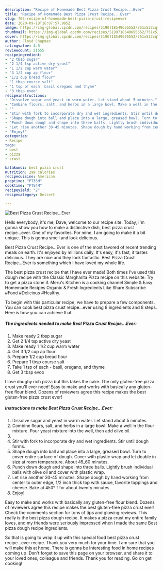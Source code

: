 ```yaml
---
description: "Recipe of Homemade Best Pizza Crust Recipe...Ever"
title: "Recipe of Homemade Best Pizza Crust Recipe...Ever"
slug: 703-recipe-of-homemade-best-pizza-crust-recipeever
date: 2020-09-18T16:07:57.985Z
image: https://img-global.cpcdn.com/recipes/5190718549655552/751x532cq70/best-pizza-crust-recipeever-recipe-main-photo.jpg
thumbnail: https://img-global.cpcdn.com/recipes/5190718549655552/751x532cq70/best-pizza-crust-recipeever-recipe-main-photo.jpg
cover: https://img-global.cpcdn.com/recipes/5190718549655552/751x532cq70/best-pizza-crust-recipeever-recipe-main-photo.jpg
author: Floyd Chapman
ratingvalue: 4.6
reviewcount: 21655
recipeingredient:
- "2 tbsp sugar"
- "2 1/4 tsp active dry yeast"
- "1 1/2 cup warm water"
- "3 1/2 cup ap flour"
- "1/2 cup bread flour"
- "1 tbsp course salt"
- "1 tsp of each  basil oregano and thyme"
- "3 tbsp evoo"
recipeinstructions:
- "Dissolve sugar and yeast in warm water. Let stand about 5 minutes."
- "Combine flours, salt, and herbs in a large bowl. Make a well in the flour mixture. Pour yeast mixture into the well, then add olive oil."
- ""
- "Stir with fork to incorporate dry and wet ingredients. Stir until dough forms."
- "Shape dough into ball and place into a large, greased bowl. Turn to cover entire surface of dough. Cover with plastic wrap and let double in size at room temperature. About 45_60 minutes."
- "Punch down dough and shape into three balls. Lightly brush individual balls with olive oil and cover with plastic wrap."
- "Let rise another 30-45 minutes. Shape dough by hand working from center to outer edge, 1/2 inch thick top with sauce, favorite toppings and cheese. Bake at 450° f for about twenty minutes."
- "Enjoy!"
categories:
- Recipe
tags:
- best
- pizza
- crust

katakunci: best pizza crust 
nutrition: 299 calories
recipecuisine: American
preptime: "PT33M"
cooktime: "PT54M"
recipeyield: "2"
recipecategory: Dessert

---
```



![Best Pizza Crust Recipe...Ever](https://img-global.cpcdn.com/recipes/5190718549655552/751x532cq70/best-pizza-crust-recipeever-recipe-main-photo.jpg)

Hello everybody, it's me, Dave, welcome to our recipe site. Today, I'm gonna show you how to make a distinctive dish, best pizza crust recipe...ever. One of my favorites. For mine, I am going to make it a bit unique. This is gonna smell and look delicious.

Best Pizza Crust Recipe...Ever is one of the most favored of recent trending meals on earth. It's enjoyed by millions daily. It's easy, it's fast, it tastes delicious. They are nice and they look fantastic. Best Pizza Crust Recipe...Ever is something which I have loved my whole life.

The best pizza crust recipe that I have ever made! Both times I&#39;ve used this dough recipe with the Classic Margharita Pizza recipe on this website. Try to get a pizza stone if. Meru&#39;s Kitchen is a cooking channel Simple &amp; Easy Homemade Recipes Organic &amp; Fresh Ingredients Like Share Subscribe #Food #Delicious #Healthy.


To begin with this particular recipe, we have to prepare a few components. You can cook best pizza crust recipe...ever using 8 ingredients and 8 steps. Here is how you can achieve that.

<!--inarticleads1-->

##### The ingredients needed to make Best Pizza Crust Recipe...Ever:

1. Make ready 2 tbsp sugar
1. Get 2 1/4 tsp active dry yeast
1. Make ready 1 1/2 cup warm water
1. Get 3 1/2 cup ap flour
1. Prepare 1/2 cup bread flour
1. Prepare 1 tbsp course salt
1. Take 1 tsp of each - basil, oregano, and thyme
1. Get 3 tbsp evoo


I love doughy rich pizza but this takes the cake. The only gluten-free pizza crust you&#39;ll ever need! Easy to make and works with basically any gluten-free flour blend. Dozens of reviewers agree this recipe makes the best gluten-free pizza crust ever! 

<!--inarticleads2-->

##### Instructions to make Best Pizza Crust Recipe...Ever:

1. Dissolve sugar and yeast in warm water. Let stand about 5 minutes.
1. Combine flours, salt, and herbs in a large bowl. Make a well in the flour mixture. Pour yeast mixture into the well, then add olive oil.
1. 
1. Stir with fork to incorporate dry and wet ingredients. Stir until dough forms.
1. Shape dough into ball and place into a large, greased bowl. Turn to cover entire surface of dough. Cover with plastic wrap and let double in size at room temperature. About 45_60 minutes.
1. Punch down dough and shape into three balls. Lightly brush individual balls with olive oil and cover with plastic wrap.
1. Let rise another 30-45 minutes. Shape dough by hand working from center to outer edge, 1/2 inch thick top with sauce, favorite toppings and cheese. Bake at 450° f for about twenty minutes.
1. Enjoy!


Easy to make and works with basically any gluten-free flour blend. Dozens of reviewers agree this recipe makes the best gluten-free pizza crust ever! Check the comments section for tons of tips and glowing reviews. This really is the best pizza dough recipe. It makes a pizza crust my entire family loves, and my friends were seriously impressed when I made the same Best pizza dough recipe Ingredients. 

So that is going to wrap it up with this special food best pizza crust recipe...ever recipe. Thank you very much for your time. I am sure that you will make this at home. There is gonna be interesting food in home recipes coming up. Don't forget to save this page on your browser, and share it to your loved ones, colleague and friends. Thank you for reading. Go on get cooking!
